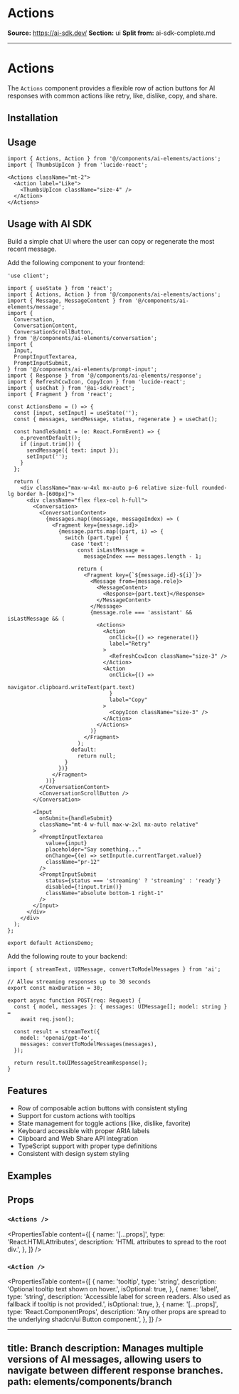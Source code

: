 # Actions

**Source:** https://ai-sdk.dev/
**Section:** ui
**Split from:** ai-sdk-complete.md

---

# Actions

The `Actions` component provides a flexible row of action buttons for AI responses with common actions like retry, like, dislike, copy, and share.

<Preview path="actions" />

## Installation

<ElementsInstaller path="actions" />

## Usage

```tsx
import { Actions, Action } from '@/components/ai-elements/actions';
import { ThumbsUpIcon } from 'lucide-react';
```

```tsx
<Actions className="mt-2">
  <Action label="Like">
    <ThumbsUpIcon className="size-4" />
  </Action>
</Actions>
```

## Usage with AI SDK

Build a simple chat UI where the user can copy or regenerate the most recent message.

Add the following component to your frontend:

```tsx filename="app/page.tsx"
'use client';

import { useState } from 'react';
import { Actions, Action } from '@/components/ai-elements/actions';
import { Message, MessageContent } from '@/components/ai-elements/message';
import {
  Conversation,
  ConversationContent,
  ConversationScrollButton,
} from '@/components/ai-elements/conversation';
import {
  Input,
  PromptInputTextarea,
  PromptInputSubmit,
} from '@/components/ai-elements/prompt-input';
import { Response } from '@/components/ai-elements/response';
import { RefreshCcwIcon, CopyIcon } from 'lucide-react';
import { useChat } from '@ai-sdk/react';
import { Fragment } from 'react';

const ActionsDemo = () => {
  const [input, setInput] = useState('');
  const { messages, sendMessage, status, regenerate } = useChat();

  const handleSubmit = (e: React.FormEvent) => {
    e.preventDefault();
    if (input.trim()) {
      sendMessage({ text: input });
      setInput('');
    }
  };

  return (
    <div className="max-w-4xl mx-auto p-6 relative size-full rounded-lg border h-[600px]">
      <div className="flex flex-col h-full">
        <Conversation>
          <ConversationContent>
            {messages.map((message, messageIndex) => (
              <Fragment key={message.id}>
                {message.parts.map((part, i) => {
                  switch (part.type) {
                    case 'text':
                      const isLastMessage =
                        messageIndex === messages.length - 1;
                      
                      return (
                        <Fragment key={`${message.id}-${i}`}>
                          <Message from={message.role}>
                            <MessageContent>
                              <Response>{part.text}</Response>
                            </MessageContent>
                          </Message>
                          {message.role === 'assistant' && isLastMessage && (
                            <Actions>
                              <Action
                                onClick={() => regenerate()}
                                label="Retry"
                              >
                                <RefreshCcwIcon className="size-3" />
                              </Action>
                              <Action
                                onClick={() =>
                                  navigator.clipboard.writeText(part.text)
                                }
                                label="Copy"
                              >
                                <CopyIcon className="size-3" />
                              </Action>
                            </Actions>
                          )}
                        </Fragment>
                      );
                    default:
                      return null;
                  }
                })}
              </Fragment>
            ))}
          </ConversationContent>
          <ConversationScrollButton />
        </Conversation>

        <Input
          onSubmit={handleSubmit}
          className="mt-4 w-full max-w-2xl mx-auto relative"
        >
          <PromptInputTextarea
            value={input}
            placeholder="Say something..."
            onChange={(e) => setInput(e.currentTarget.value)}
            className="pr-12"
          />
          <PromptInputSubmit
            status={status === 'streaming' ? 'streaming' : 'ready'}
            disabled={!input.trim()}
            className="absolute bottom-1 right-1"
          />
        </Input>
      </div>
    </div>
  );
};

export default ActionsDemo;
```

Add the following route to your backend:

```tsx filename="api/chat/route.ts"
import { streamText, UIMessage, convertToModelMessages } from 'ai';

// Allow streaming responses up to 30 seconds
export const maxDuration = 30;

export async function POST(req: Request) {
  const { model, messages }: { messages: UIMessage[]; model: string } =
    await req.json();

  const result = streamText({
    model: 'openai/gpt-4o',
    messages: convertToModelMessages(messages),
  });

  return result.toUIMessageStreamResponse();
}
```

## Features

- Row of composable action buttons with consistent styling
- Support for custom actions with tooltips
- State management for toggle actions (like, dislike, favorite)
- Keyboard accessible with proper ARIA labels
- Clipboard and Web Share API integration
- TypeScript support with proper type definitions
- Consistent with design system styling

## Examples

<Preview path="actions-hover" />

## Props

### `<Actions />`

<PropertiesTable
  content={[
    {
      name: '[...props]',
      type: 'React.HTMLAttributes<HTMLDivElement>',
      description: 'HTML attributes to spread to the root div.',
    },
  ]}
/>

### `<Action />`

<PropertiesTable
  content={[
    {
      name: 'tooltip',
      type: 'string',
      description: 'Optional tooltip text shown on hover.',
      isOptional: true,
    },
    {
      name: 'label',
      type: 'string',
      description:
        'Accessible label for screen readers. Also used as fallback if tooltip is not provided.',
      isOptional: true,
    },
    {
      name: '[...props]',
      type: 'React.ComponentProps<typeof Button>',
      description:
        'Any other props are spread to the underlying shadcn/ui Button component.',
    },
  ]}
/>

---
title: Branch
description: Manages multiple versions of AI messages, allowing users to navigate between different response branches.
path: elements/components/branch
---
